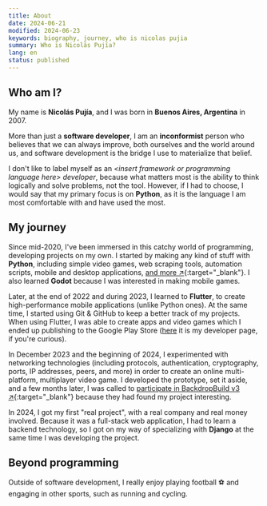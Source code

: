 ```yaml
---
title: About
date: 2024-06-21
modified: 2024-06-23
keywords: biography, journey, who is nicolas pujia
summary: Who is Nicolás Pujía?
lang: en
status: published
---
```


## Who am I?

My name is **Nicolás Pujía**, and I was born in **Buenos Aires, Argentina** in 2007.

More than just a **software developer**, I am an **inconformist** person who believes that we can always improve, both ourselves and the world around us, and software development is the bridge I use to materialize that belief.

I don't like to label myself as an *<insert framework or programming language here\> developer*, because what matters most is the ability to think logically and solve problems, not the tool. However, if I had to choose, I would say that my primary focus is on **Python**, as it is the language I am most comfortable with and have used the most.

## My journey

Since mid-2020, I've been immersed in this catchy world of programming, developing projects on my own. I started by making any kind of stuff with **Python**, including simple video games, web scraping tools, automation scripts, mobile and desktop applications, [and more ↗](https://github.com/nicopujia/old_projects){:target="_blank"}. I also learned **Godot** because I was interested in making mobile games.

Later, at the end of 2022 and during 2023, I learned to **Flutter**, to create high-performance mobile applications (unlike Python ones). At the same time, I started using Git & GitHub to keep a better track of my projects. When using Flutter, I was able to create apps and video games which I ended up publishing to the Google Play Store ([here](https://play.google.com/store/apps/dev?id=8059097220194731179) it is my developer page, if you're curious).

In December 2023 and the beginning of 2024, I experimented with networking technologies (including protocols, authentication, cryptography, ports, IP addresses, peers, and more) in order to create an online multi-platform, multiplayer video game. I developed the prototype, set it aside, and a few months later, I was called to [participate in BackdropBuild v3 ↗](https://backdropbuild.com/builds/v3/biome-fighters){:target="_blank"} because they had found my project interesting.

In 2024, I got my first "real project", with a real company and real money involved. Because it was a full-stack web application, I had to learn a backend technology, so I got on my way of specializing with **Django** at the same time I was developing the project.

## Beyond programming

Outside of software development, I really enjoy playing football ⚽ and engaging in other sports, such as running and cycling.
